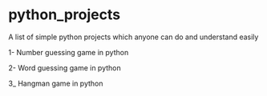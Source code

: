 # python_projects
A list of simple python projects which anyone can do and understand easily

1- Number guessing game in python

2- Word guessing game in python 

3_ Hangman game in python 